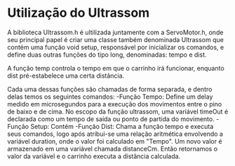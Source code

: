 # Utilização do Ultrassom
A biblioteca Ultrassom.h é ultilizada juntamente com a ServoMotor.h, onde seu principal papel é criar uma classe também denominada Ultrassom que contém uma função void setup, responsável por inicializar os comandos, e define duas outras funções do tipo long, denominadas: tempo e dist.

  A função temp controla o tempo em que o carrinho irá funcionar, enquanto dist pré-estabelece uma certa distância.
  
  Cada uma dessas funções são chamadas de forma separada, e dentro delas temos os seguintes comandos:
   -Função Tempo: Define um delay medido em microsegundos para a execução dos movimentos entre o pino de baixo e de cima. No escopo da função ultrassom, uma variável timeOut é declarada como um tempo de saída ou ponto de partida do movimento.
   -Função Setup: Contém
   -Função Dist: Chama a função tempo e executa seus comandos, logo após atribui-se uma relação aritmética envolvendo a variável duration, onde o valor foi calculado em "Tempo". Um novo valor é armazenado em uma variável chamada distanceCm. Então retornamos o valor da variável e o carrinho executa a distância calculada.
   
